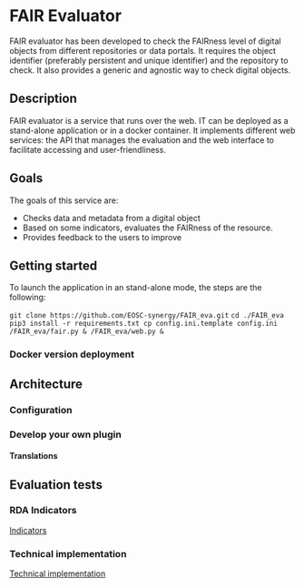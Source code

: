 # FAIR Evaluator
FAIR evaluator has been developed to check the FAIRness level of digital objects from different repositories or data portals. It requires the object identifier (preferably persistent and unique identifier) and the repository to check. It also provides a generic and agnostic way to check digital objects.

## Description
FAIR evaluator is a service that runs over the web. IT can be deployed as a stand-alone application or in a docker container. It implements different web services: the API that manages the evaluation and the web interface to facilitate accessing and user-friendliness.

## Goals
The goals of this service are:
- Checks data and metadata from a digital object
- Based on some indicators, evaluates the FAIRness of the resource.
- Provides feedback to the users to improve

## Getting started
To launch the application in an stand-alone mode, the steps are the following:

`git clone https://github.com/EOSC-synergy/FAIR_eva.git`
`cd ./FAIR_eva`
`pip3 install -r requirements.txt
cp config.ini.template config.ini
/FAIR_eva/fair.py &
/FAIR_eva/web.py &`

### Docker version deployment

## Architecture

### Configuration

### Develop your own plugin



#### Translations

## Evaluation tests

### RDA Indicators

[Indicators](indicators.md)

### Technical implementation
[Technical implementation](technical_implementation.md)
